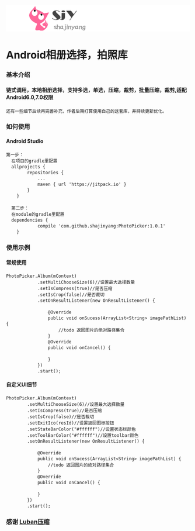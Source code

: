 ![](sjylogo.png)
# Android相册选择，拍照库

### 基本介绍
####  链式调用，本地相册选择，支持多选，单选，压缩，裁剪，批量压缩，裁剪,适配Android6.0,7.0权限

    还有一些细节后续再完善补充，作者后期打算使用自己的这套库，并持续更新优化。

### 如何使用

#### Android Studio
    第一步：
      在项目的gradle里配置
      allprojects {
      		repositories {
      			...
      			maven { url 'https://jitpack.io' }
      		}
      	}

      第二步：
      在module的gradle里配置
      dependencies {
      	        compile 'com.github.shajinyang:PhotoPicker:1.0.1'
      	}

### 使用示例

#### 常规使用
    PhotoPicker.Album(mContext)
                .setMultiChooseSize(6)//设置最大选择数量
                .setIsCompress(true)//是否压缩
                .setIsCrop(false)//是否裁切
                .setOnResultListener(new OnResultListener() {

                    @Override
                    public void onSucess(ArrayList<String> imagePathList) {
                        //todo 返回图片的绝对路径集合
                    }
                    @Override
                    public void onCancel() {

                    }
                })
                .start();


#### 自定义UI细节
    PhotoPicker.Album(mContext)
            .setMultiChooseSize(6)//设置最大选择数量
            .setIsCompress(true)//是否压缩
            .setIsCrop(false)//是否裁切
            .setExitIco(resId)//设置返回图标按钮
            .setStateBarColor("#ffffff")//设置状态栏颜色
            .setToolBarColor("#ffffff")//设置toolbar颜色
            .setOnResultListener(new OnResultListener() {

                @Override
                public void onSucess(ArrayList<String> imagePathList) {
                    //todo 返回图片的绝对路径集合
                }
                @Override
                public void onCancel() {

                }
            })
            .start();

### 感谢 [Luban压缩](https://github.com/Curzibn/Luban)











